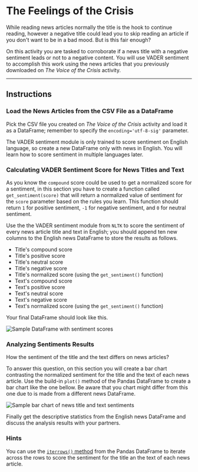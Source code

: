 # The Feelings of the Crisis

While reading news articles normally the title is the hook to continue reading, however a negative title could lead you to skip reading an article if you don't want to be in a bad mood. But is this fair enough?

On this activity you are tasked to corroborate if a news title with a negative sentiment leads or not to a negative content. You will use VADER sentiment to accomplish this work using the news articles that you previously downloaded on _The Voice of the Crisis_ activity.

---

## Instructions

### Load the News Articles from the CSV File as a DataFrame

Pick the CSV file you created on _The Voice of the Crisis_ activity and load it as a DataFrame; remember to specify the `encoding='utf-8-sig'` parameter.

The VADER sentiment module is only trained to score sentiment on English language, so create a new DataFrame only with news in English. You will learn how to score sentiment in multiple languages later.

### Calculating VADER Sentiment Score for News Titles and Text

As you know the `compound` score could be used to get a normalized score for a sentiment, in this section you have to create a function called `get_sentiment(score)` that will return a normalized value of sentiment for the `score` parameter based on the rules you learn. This function should return `1` for positive sentiment, `-1` for negative sentiment, and `0` for neutral sentiment.

Use the the VADER sentiment module from `NLTK` to score the sentiment of every news article title and text in English; you should append ten new columns to the English news DataFrame to store the results as follows.

* Title's compound score
* Title's positive score
* Title's neutral score
* Title's negative score
* Title's normalized score (using the `get_sentiment()` function)
* Text's compound score
* Text's positive score
* Text's neutral score
* Text's negative score
* Text's normalized score (using the `get_sentiment()` function)

Your final DataFrame should look like this.

![Sample DataFrame with sentiment scores](Images/crisis_feelings_df.png)

### Analyzing Sentiments Results

How the sentiment of the title and the text differs on news articles?

To answer this question, on this section you will create a bar chart contrasting the normalized sentiment for the title and the text of each news article. Use the build-in `plot()` method of the Pandas DataFrame to create a bar chart like the one bellow. Be aware that you chart might differ from this one due to is made from a different news DataFrame.

![Sample bar chart of news title and text sentiments](Images/crisis_feelings_bar_chart.png)

Finally get the descriptive statistics from the English news DataFrame and discuss the analysis results with your partners.

### Hints

You can use the [`iterrows()` method](https://stackoverflow.com/a/16476974/4325668) from the Pandas DataFrame to iterate across the rows to score the sentiment for the title an the text of each news article.
